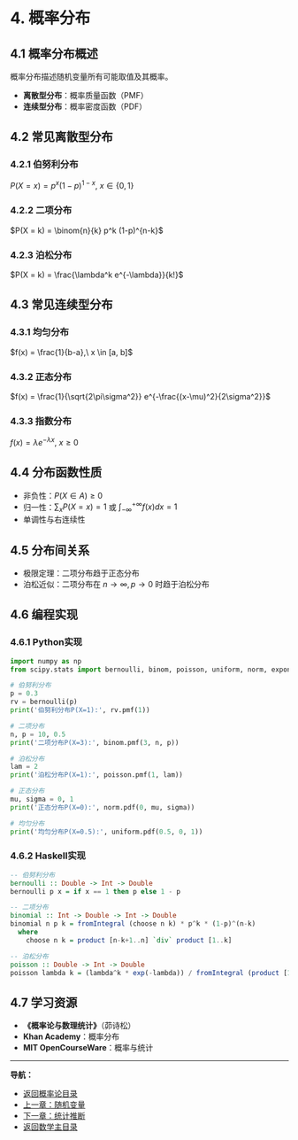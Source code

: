 # 4. 概率分布

## 4.1 概率分布概述

概率分布描述随机变量所有可能取值及其概率。

- **离散型分布**：概率质量函数（PMF）
- **连续型分布**：概率密度函数（PDF）

## 4.2 常见离散型分布

### 4.2.1 伯努利分布

$P(X = x) = p^x (1-p)^{1-x},\ x \in \{0,1\}$

### 4.2.2 二项分布

$P(X = k) = \binom{n}{k} p^k (1-p)^{n-k}$

### 4.2.3 泊松分布

$P(X = k) = \frac{\lambda^k e^{-\lambda}}{k!}$

## 4.3 常见连续型分布

### 4.3.1 均匀分布

$f(x) = \frac{1}{b-a},\ x \in [a, b]$

### 4.3.2 正态分布

$f(x) = \frac{1}{\sqrt{2\pi\sigma^2}} e^{-\frac{(x-\mu)^2}{2\sigma^2}}$

### 4.3.3 指数分布

$f(x) = \lambda e^{-\lambda x},\ x \geq 0$

## 4.4 分布函数性质

- 非负性：$P(X \in A) \geq 0$
- 归一性：$\sum_x P(X = x) = 1$ 或 $\int_{-\infty}^{+\infty} f(x)dx = 1$
- 单调性与右连续性

## 4.5 分布间关系

- 极限定理：二项分布趋于正态分布
- 泊松近似：二项分布在 $n \to \infty, p \to 0$ 时趋于泊松分布

## 4.6 编程实现

### 4.6.1 Python实现

```python
import numpy as np
from scipy.stats import bernoulli, binom, poisson, uniform, norm, expon

# 伯努利分布
p = 0.3
rv = bernoulli(p)
print('伯努利分布P(X=1):', rv.pmf(1))

# 二项分布
n, p = 10, 0.5
print('二项分布P(X=3):', binom.pmf(3, n, p))

# 泊松分布
lam = 2
print('泊松分布P(X=1):', poisson.pmf(1, lam))

# 正态分布
mu, sigma = 0, 1
print('正态分布P(X=0):', norm.pdf(0, mu, sigma))

# 均匀分布
print('均匀分布P(X=0.5):', uniform.pdf(0.5, 0, 1))
```

### 4.6.2 Haskell实现

```haskell
-- 伯努利分布
bernoulli :: Double -> Int -> Double
bernoulli p x = if x == 1 then p else 1 - p

-- 二项分布
binomial :: Int -> Double -> Int -> Double
binomial n p k = fromIntegral (choose n k) * p^k * (1-p)^(n-k)
  where
    choose n k = product [n-k+1..n] `div` product [1..k]

-- 泊松分布
poisson :: Double -> Int -> Double
poisson lambda k = (lambda^k * exp(-lambda)) / fromIntegral (product [1..k])
```

## 4.7 学习资源

- **《概率论与数理统计》**（茆诗松）
- **Khan Academy**：概率分布
- **MIT OpenCourseWare**：概率与统计

---
**导航：**

- [返回概率论目录](README.md)
- [上一章：随机变量](03-RandomVariables.md)
- [下一章：统计推断](05-StatisticalInference.md)
- [返回数学主目录](../README.md)
